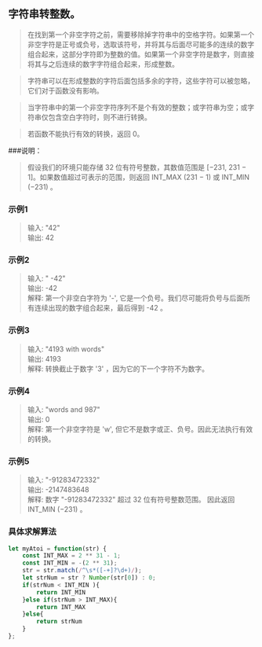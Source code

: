 
## 字符串转整数。
> 在找到第一个非空字符之前，需要移除掉字符串中的空格字符。如果第一个非空字符是正号或负号，选取该符号，并将其与后面尽可能多的连续的数字组合起来，这部分字符即为整数的值。如果第一个非空字符是数字，则直接将其与之后连续的数字字符组合起来，形成整数。  

> 字符串可以在形成整数的字符后面包括多余的字符，这些字符可以被忽略，它们对于函数没有影响。

> 当字符串中的第一个非空字符序列不是个有效的整数；或字符串为空；或字符串仅包含空白字符时，则不进行转换。

> 若函数不能执行有效的转换，返回 0。

###说明：
> 假设我们的环境只能存储 32 位有符号整数，其数值范围是 [−231,  231 − 1]。如果数值超过可表示的范围，则返回  INT_MAX (231 − 1) 或 INT_MIN (−231) 。

### 示例1
> 输入: "42"    
> 输出: 42
### 示例2
> 输入: "   -42"  
> 输出: -42   
>解释: 第一个非空白字符为 '-', 它是一个负号。我们尽可能将负号与后面所有连续出现的数字组合起来，最后得到 -42 。
### 示例3
> 输入: "4193 with words"     
> 输出: 4193  
> 解释: 转换截止于数字 '3' ，因为它的下一个字符不为数字。
### 示例4
> 输入:  "words and 987"  
> 输出: 0  
> 解释: 第一个非空字符是 'w', 但它不是数字或正、负号。因此无法执行有效的转换。
### 示例5
> 输入:  "-91283472332"   
> 输出:   -2147483648     
> 解释:   数字 "-91283472332" 超过 32 位有符号整数范围。 因此返回 INT_MIN (−231) 。


### 具体求解算法
```javascript 1.8
let myAtoi = function(str) {
    const INT_MAX = 2 ** 31 - 1;
    const INT_MIN = -(2 ** 31);
    str = str.match(/^\s*([-+]?\d+)/);
    let strNum = str ? Number(str[0]) : 0;
    if(strNum < INT_MIN ){
        return INT_MIN
    }else if(strNum > INT_MAX){
        return INT_MAX
    }else{
        return strNum
    }
};
```